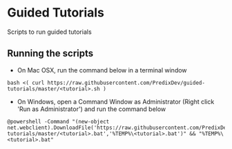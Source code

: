# Guided Tutorials

Scripts to run guided tutorials

## Running the scripts

* On Mac OSX, run the command below in a terminal window
```
bash <( curl https://raw.githubusercontent.com/PredixDev/guided-tutorials/master/<tutorial>.sh )
```

* On Windows, open a Command Window as Administrator (Right click 'Run as Administrator') and run the command below
```
@powershell -Command "(new-object net.webclient).DownloadFile('https://raw.githubusercontent.com/PredixDev/guided-tutorials/master/<tutorial>.bat','%TEMP%\<tutorial>.bat')" && "%TEMP%\<tutorial>.bat"
```
